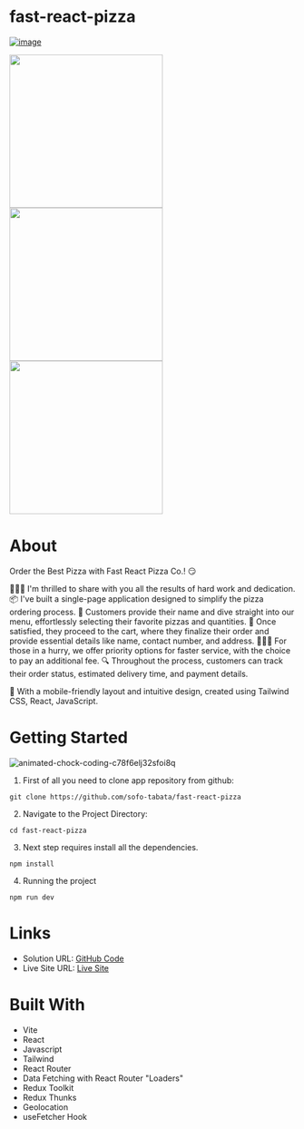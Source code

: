 # fast-react-pizza

[![image](https://github.com/sofo-tabata/fast-react-pizza/assets/135848019/c58f1eee-03c3-46fc-bdaa-4b0bf32628ac)](https://fast-react-pizza-project-app.vercel.app/)

<img src="https://github.com/sofo-tabata/fast-react-pizza/assets/135848019/1fc8620e-2230-4d9b-ba42-40028bcf937d" width="270">

<img src="https://github.com/sofo-tabata/fast-react-pizza/assets/135848019/644e396c-a9b2-4739-a27c-1ac1944a0d6f" width="270">

<img src="https://github.com/sofo-tabata/fast-react-pizza/assets/135848019/e6410a8c-025d-4858-a618-ff38ac284164" width="270">

# About

Order the Best Pizza with Fast React Pizza Co.! 😏

👨🏼‍💻 I'm thrilled to share with you all the results of hard work and dedication. 📦 I've built a single-page application designed to simplify the pizza ordering process. 🍕 Customers provide their name and dive straight into our menu, effortlessly selecting their favorite pizzas and quantities. 🛒 Once satisfied, they proceed to the cart, where they finalize their order and provide essential details like name, contact number, and address. 🏃🏼‍♂️ For those in a hurry, we offer priority options for faster service, with the choice to pay an additional fee. 🔍 Throughout the process, customers can track their order status, estimated delivery time, and payment details.

📱 With a mobile-friendly layout and intuitive design, created using Tailwind CSS, React, JavaScript.




# Getting Started

![animated-chock-coding-c78f6elj32sfoi8q](https://github.com/sofo-tabata/fast-react-pizza/assets/135848019/36cf410e-0957-4806-a4b6-5b8538cdf0d6)

1. First of all you need to clone app repository from github:
   
```
git clone https://github.com/sofo-tabata/fast-react-pizza
```

2. Navigate to the Project Directory:

```
cd fast-react-pizza
```

3. Next step requires install all the dependencies.
   
```
npm install
```

4. Running the project
   
```
npm run dev
```
# Links

+ Solution URL: [GitHub Code](https://github.com/sofo-tabata/fast-react-pizza)
+ Live Site URL: [Live Site](https://fast-react-pizza-project-app.vercel.app)

# Built With

+ Vite
+ React
+ Javascript
+ Tailwind 
+ React Router
+ Data Fetching with React Router "Loaders"
+ Redux Toolkit
+ Redux Thunks
+ Geolocation
+ useFetcher Hook
